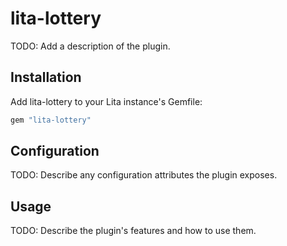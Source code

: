 # lita-lottery

TODO: Add a description of the plugin.

## Installation

Add lita-lottery to your Lita instance's Gemfile:

``` ruby
gem "lita-lottery"
```

## Configuration

TODO: Describe any configuration attributes the plugin exposes.

## Usage

TODO: Describe the plugin's features and how to use them.
